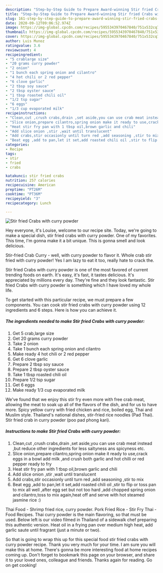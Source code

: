 ```yaml
---
description: "Step-by-Step Guide to Prepare Award-winning Stir fried Crabs with curry powder"
title: "Step-by-Step Guide to Prepare Award-winning Stir fried Crabs with curry powder"
slug: 161-step-by-step-guide-to-prepare-award-winning-stir-fried-crabs-with-curry-powder
date: 2020-09-12T09:06:52.974Z
image: https://img-global.cpcdn.com/recipes/5955343970467840/751x532cq70/stir-fried-crabs-with-curry-powder-recipe-main-photo.jpg
thumbnail: https://img-global.cpcdn.com/recipes/5955343970467840/751x532cq70/stir-fried-crabs-with-curry-powder-recipe-main-photo.jpg
cover: https://img-global.cpcdn.com/recipes/5955343970467840/751x532cq70/stir-fried-crabs-with-curry-powder-recipe-main-photo.jpg
author: Luis Munoz
ratingvalue: 3.6
reviewcount: 4
recipeingredient:
- "5 crablarge size"
- "20 grams curry powder"
- "2 onion"
- "1 bunch each spring onion and cilantro"
- "4 hot chili or 2 red pepper"
- "6 clove garlic"
- "2 tbsp soy sauce"
- "2 tbsp oyster sauce"
- "1 tbsp roasted chili oil"
- "1/2 tsp sugar"
- "6 eggs"
- "1/3 cup evaporated milk"
recipeinstructions:
- "Clean,cut ,crush crabs,drain ,set aside,you can use crab meat instead ,but reduce other ingredients for less saltyness ans spicyness etc."
- "Slice onion,prepare cilantro,spring onion make it ready to use,crack eggs in a bowl add milk ,and crush both garlic and hot chilli or red pepper ready to fry"
- "Heat stir fry pan with 1 tbsp oil,brown garlic and chili"
- "Add slice onion ,stir ,wait until translucent"
- "Add crabs,stir occasionly until turn red ,add seasoning ,stir to mix"
- "Beat egg ,add to pan,let it set,add roasted chili oil ,stir to flip or toss pan to mix all well ,after egg set but not too hard ,add chopped spring onion and cilantro,toss to mix again,heat off and serve with hot steamed jasmine rice :)"
categories:
- Recipe
tags:
- stir
- fried
- crabs

katakunci: stir fried crabs 
nutrition: 257 calories
recipecuisine: American
preptime: "PT26M"
cooktime: "PT36M"
recipeyield: "3"
recipecategory: Lunch

---
```



![Stir fried Crabs with curry powder](https://img-global.cpcdn.com/recipes/5955343970467840/751x532cq70/stir-fried-crabs-with-curry-powder-recipe-main-photo.jpg)

Hey everyone, it's Louise, welcome to our recipe site. Today, we're going to make a special dish, stir fried crabs with curry powder. One of my favorites. This time, I'm gonna make it a bit unique. This is gonna smell and look delicious.

Stir-fried Crab Curry - well, with curry powder to flavor it. Whole crab stir fried with curry powder! Yes I am lazy to eat it too, really hate to crack the.

Stir fried Crabs with curry powder is one of the most favored of current trending foods on earth. It's easy, it's fast, it tastes delicious. It's appreciated by millions every day. They're fine and they look fantastic. Stir fried Crabs with curry powder is something which I have loved my whole life.


To get started with this particular recipe, we must prepare a few components. You can cook stir fried crabs with curry powder using 12 ingredients and 6 steps. Here is how you can achieve it.

<!--inarticleads1-->

##### The ingredients needed to make Stir fried Crabs with curry powder:

1. Get 5 crab,large size
1. Get 20 grams curry powder
1. Take 2 onion
1. Take 1 bunch each spring onion and cilantro
1. Make ready 4 hot chili or 2 red pepper
1. Get 6 clove garlic
1. Prepare 2 tbsp soy sauce
1. Prepare 2 tbsp oyster sauce
1. Take 1 tbsp roasted chili oil
1. Prepare 1/2 tsp sugar
1. Get 6 eggs
1. Make ready 1/3 cup evaporated milk


We&#39;ve found that we enjoy this stir fry even more with free crab meat, allowing the meat to soak up all of the flavors of the dish, and for us to have more. Spicy yellow curry with fried chicken and rice, boiled egg, Thai and Muslim style. Thailand&#39;s national dishes, stir-fried rice noodles (Pad Thai). Stir fried crab in curry powder (poo pad phong kari). 

<!--inarticleads2-->

##### Instructions to make Stir fried Crabs with curry powder:

1. Clean,cut ,crush crabs,drain ,set aside,you can use crab meat instead ,but reduce other ingredients for less saltyness ans spicyness etc.
1. Slice onion,prepare cilantro,spring onion make it ready to use,crack eggs in a bowl add milk ,and crush both garlic and hot chilli or red pepper ready to fry
1. Heat stir fry pan with 1 tbsp oil,brown garlic and chili
1. Add slice onion ,stir ,wait until translucent
1. Add crabs,stir occasionly until turn red ,add seasoning ,stir to mix
1. Beat egg ,add to pan,let it set,add roasted chili oil ,stir to flip or toss pan to mix all well ,after egg set but not too hard ,add chopped spring onion and cilantro,toss to mix again,heat off and serve with hot steamed jasmine rice :)


Thai Food - Shrimp fried rice, curry powder. Pork Fried Rice - Stir Fry Thai - Food Recipes. Thai curry powder is the main flavoring, so that must be used. Below left is our video filmed in Thailand of a sidewalk chef preparing this authentic version. Heat oil in a frying pan over medium high heat, add garlic saute until fragrant (just a minute or two). 

So that is going to wrap this up for this special food stir fried crabs with curry powder recipe. Thank you very much for your time. I am sure you will make this at home. There's gonna be more interesting food at home recipes coming up. Don't forget to bookmark this page on your browser, and share it to your loved ones, colleague and friends. Thanks again for reading. Go on get cooking!
